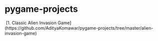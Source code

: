 # pygame-projects
<img scr="https://github.com/AdityaKomawar/pygame-projects/blob/master/images/ai_image.png" />
[1. Classic Alien Invasion Game](https://github.com/AdityaKomawar/pygame-projects/tree/master/alien-invasion-game)
